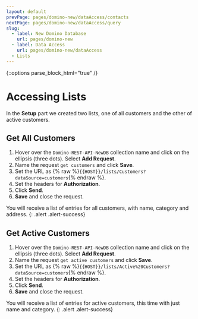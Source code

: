 ```yaml
---
layout: default
prevPage: pages/domino-new/dataAccess/contacts
nextPage: pages/domino-new/dataAccess/query
slug:
  - label: New Domino Database
    url: pages/domino-new
  - label: Data Access
    url: pages/domino-new/dataAccess
  - Lists
---
```


{::options parse_block_html="true" /}

# Accessing Lists

In the **Setup** part we created two lists, one of all customers and the other of active customers.

## Get All Customers

1. Hover over the `Domino-REST-API-NewDB` collection name and click on the ellipsis (three dots). Select **Add Request**.  
2. Name the request `get customers` and click **Save**.
3. Set the URL as {% raw %}`{{HOST}}/lists/Customers?dataSource=customers`{% endraw %}.
4. Set the headers for **Authorization**.
5. Click **Send**.
6. **Save** and close the request.

You will receive a list of entries for all customers, with name, category and address.
{: .alert .alert-success}

## Get Active Customers

1. Hover over the `Domino-REST-API-NewDB` collection name and click on the ellipsis (three dots). Select **Add Request**.  
2. Name the request `get active customers` and click **Save**.
3. Set the URL as {% raw %}`{{HOST}}/lists/Active%20Customers?dataSource=customers`{% endraw %}.
4. Set the headers for **Authorization**.
5. Click **Send**.
6. **Save** and close the request.

You will receive a list of entries for active customers, this time with just name and category.
{: .alert .alert-success}
